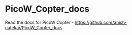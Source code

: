 # PicoW_Copter_docs
Read the docs for PicoW Copter - https://github.com/anish-natekar/PicoW_Copter_docs
